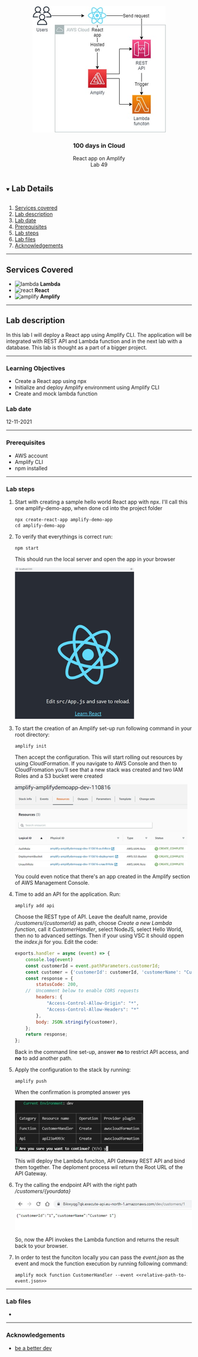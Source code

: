 

<br />

<p align="center">
  <a href="img/">
    <img src="img/lab49_diagram.jpg" alt="cloudofthings" width="361" height="341">
  </a>
  <h3 align="center">100 days in Cloud</h3>
<p align="center">
    React app on Amplify
    <br />
    Lab 49
    <br/>
  </p>




</p>

<details open="open">
  <summary><h2 style="display: inline-block">Lab Details</h2></summary>
  <ol>
    <li><a href="#services-covered">Services covered</a>
    <li><a href="#lab-description">Lab description</a></li>
    </li>
    <li><a href="#lab-date">Lab date</a></li>
    <li><a href="#prerequisites">Prerequisites</a></li>    
    <li><a href="#lab-steps">Lab steps</a></li>
    <li><a href="#lab-files">Lab files</a></li>
    <li><a href="#acknowledgements">Acknowledgements</a></li>
  </ol>
</details>

---

## Services Covered
* ![lambda](https://github.com/CloudedThings/100-Days-in-Cloud/blob/main/images/AWS_Lambda.png) **Lambda**
* ![react](https://github.com/CloudedThings/100-Days-in-Cloud/blob/main/images/React.png) **React**
* ![amplify](https://github.com/CloudedThings/100-Days-in-Cloud/blob/main/images/Amplify.png) **Amplify**
---

## Lab description

In this lab I will deploy a React app using Amplify CLI. The application will be integrated with REST API and Lambda function and in the next lab with a  database. This lab is thought as a part of a bigger project.

---

### Learning Objectives

* Create a React app using npx
* Initialize and deploy Amplify environment using Amplify CLI
* Create and mock lambda function

### Lab date
12-11-2021

---

### Prerequisites
* AWS account
* Amplify CLI
* npm installed

---

### Lab steps
1. Start with creating a sample hello world React app with npx. I'll call this one amplify-demo-app, when done cd into the project folder

   ```
   npx create-react-app amplify-demo-app
   cd amplify-demo-app
   ```

2. To verify that everythings is correct run:

   ```
   npm start
   ```

   This should run the local server and open the app in your browser

   <img src="img/lab49_localreact.jpg" alt="localreact" style="zoom:40%;" />

3. To start the creation of an Amplify set-up run following command in your root directory:

   ```
   amplify init
   ```

   Then accept the configuration. This will start rolling out resources by using CloudFormation. If you navigate to AWS Console and then to CloudFromation you'll see that a new stack was created and two IAM Roles and a S3 bucket were created

   <img src="img/lab49_cfstack.jpg" alt="cfstack" style="zoom:50%;" />

   You could even notice that there's an app created in the Amplify section of AWS Management Console.

4. Time to add an API for the application. Run:

   ```
   amplify add api
   ```

   Choose the REST type of API. Leave the deafult name, provide */customers/{customerId}* as path, choose *Create a new Lambda function*, call it *CustomerHandler*, select NodeJS, select Hello World, then no to advanced settings. Then if your using VSC it should oppen the *index.js* for you. Edit the code:

   ```javascript
   exports.handler = async (event) => {
       console.log(event)
       const customerId = event.pathParameters.customerId;
       const customer = {'customerId': customerId, 'customerName': "Customer " + customerId };
       const response = {
           statusCode: 200,
       //  Uncomment below to enable CORS requests
           headers: {
               "Access-Control-Allow-Origin": "*",
               "Access-Control-Allow-Headers": "*"
           }, 
           body: JSON.stringify(customer),
       };
       return response;
   };
   ```

   Back in the command line set-up, answer **no** to restrict API access, and **no** to add another path.

5. Apply the configuration to the stack by running:

   ```
   amplify push
   ```

   When the confirmation is prompted answer yes

   <img src="img/lab49_amplifypush.jpg" alt="amplifypush" style="zoom:80%;" />

   This will deploy the Lambda funciton, API Gateway REST API and bind them together. The deploment process wil return the Root URL of the API Gateway. 

6. Try the calling the endpoint API with the right path */customers/{yourdata}*

   ![apiurl](img/lab49_apiurl.jpg)

   So, now the API invokes the Lambda function and returns the result back to your browser.

7. In order to test the funciton locally you can pass the *event.json* as the event and mock the function execution by running following command:

   ```
   amplify mock function CustomerHandler --event <<relative-path-to-event.json>>
   ```
---

### Lab files
* 
---

### Acknowledgements
* [be a better dev](https://www.beabetterdev.com/2021/10/28/aws-amplify-setup-react/)

